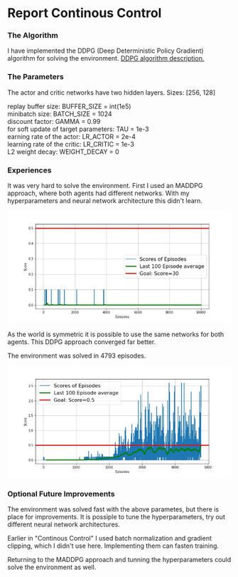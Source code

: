 # Report Continous Control

### The Algorithm

I have implemented the DDPG (Deep Deterministic Policy Gradient) algorithm for solving the environment. [DDPG algorithm description.](https://arxiv.org/abs/1509.02971)

### The Parameters

The actor and critic networks have two hidden layers. Sizes: [256, 128]

replay buffer size:                     BUFFER_SIZE = int(1e5)  
minibatch size:                         BATCH_SIZE = 1024      
discount factor:                        GAMMA = 0.99           
for soft update of target parameters:   TAU = 1e-3            
earning rate of the actor:              LR_ACTOR = 2e-4         
learning rate of the critic:            LR_CRITIC = 1e-3        
L2 weight decay:                        WEIGHT_DECAY = 0

### Experiences

It was very hard to solve the environment.
First I used an MADDPG approach, where both agents had different networks. With my hyperparameters and neural network architecture this didn't learn.

![scores](https://github.com/sinusgamma/DRL_Tennis_AI/blob/master/result.jpg)

As the world is symmetric it is possible to use the same networks for both agents. This DDPG approach converged far better.

The environment was solved in 4793 episodes.

![scores](https://github.com/sinusgamma/DRL_Tennis_AI/blob/master/result2.jpg)

### Optional Future Improvements

The environment was solved fast with the above parametes, but there is place for improvements. It is possiple to tune the hyperparameters, try out different neural network architectures.

Earlier in "Continous Control" I used batch normalization and gradient clipping, which I didn't use here. Implementing them can fasten training.

Returning to the MADDPG approach and tunning the hyperparameters could solve the environment as well. 

